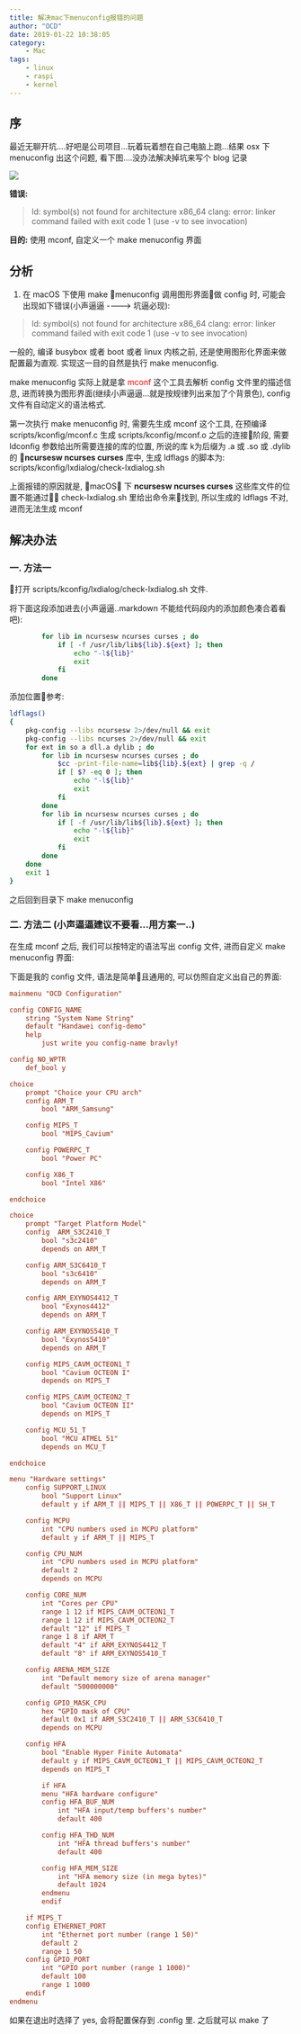 ```yaml
---
title: 解决mac下menuconfig报错的问题
author: "OCD"
date: 2019-01-22 10:38:05
category:
    - Mac
tags:
    - linux
    - raspi
    - kernel
---
```


## 序

最近无聊开坑....好吧是公司项目...玩着玩着想在自己电脑上跑...结果 osx 下 menuconfig 出这个问题, 看下图....没办法解决掉坑来写个 blog 记录

![](https://github.com/OCD0711/MyPostImages/raw/master/006tNc79gy1fzf5woibvvj30u015w7q5.jpg)

__错误:__
> ld: symbol(s) not found for architecture x86_64
> clang: error: linker command failed with exit code 1 (use -v to see invocation)

__目的:__
使用 mconf, 自定义一个 make menuconfig 界面


## 分析

1. 在 macOS 下使用 make menuconfig 调用图形界面做 config 时, 可能会出现如下错误(小声逼逼 ----> 坑逼必现):

> ld: symbol(s) not found for architecture x86_64
> clang: error: linker command failed with exit code 1 (use -v to see invocation)

一般的, 编译 busybox 或者 boot 或者 linux 内核之前, 还是使用图形化界面来做配置最为直观. 实现这一目的自然是执行 make menuconfig.

make menuconfig 实际上就是拿 <font color=#FF0000>mconf</font> 这个工具去解析 config 文件里的描述信息, 进而转换为图形界面(继续小声逼逼...就是按规律列出来加了个背景色), config 文件有自动定义的语法格式.

第一次执行 make menuconfig 时, 需要先生成 mconf 这个工具, 在预编译 scripts/kconfig/mconf.c 生成 scripts/kconfig/mconf.o 之后的连接阶段, 需要 ldconfig 参数给出所需要连接的库的位置, 所说的库 k为后缀为 .a 或 .so 或 .dylib 的 __ncursesw ncurses curses__ 库中, 生成 ldflags 的脚本为: scripts/kconfig/lxdialog/check-lxdialog.sh

上面报错的原因就是, macOS 下 __ncursesw ncurses curses__ 这些库文件的位置不能通过 check-lxdialog.sh 里给出命令来找到, 所以生成的 ldflags 不对, 进而无法生成 mconf


## 解决办法

### 一. 方法一

打开 scripts/kconfig/lxdialog/check-lxdialog.sh 文件.

将下面这段添加进去(小声逼逼..markdown 不能给代码段内的添加颜色凑合着看吧):
``` sh
		for lib in ncursesw ncurses curses ; do
			if [ -f /usr/lib/lib${lib}.${ext} ]; then
				echo "-l${lib}"
				exit
			fi
		done
```

添加位置参考:
``` sh
ldflags()
{
	pkg-config --libs ncursesw 2>/dev/null && exit
	pkg-config --libs ncurses 2>/dev/null && exit
	for ext in so a dll.a dylib ; do
		for lib in ncursesw ncurses curses ; do
			$cc -print-file-name=lib${lib}.${ext} | grep -q /
			if [ $? -eq 0 ]; then
				echo "-l${lib}"
				exit
			fi
		done
		for lib in ncursesw ncurses curses ; do
			if [ -f /usr/lib/lib${lib}.${ext} ]; then
				echo "-l${lib}"
				exit
			fi
		done
	done
	exit 1
}
```

之后回到目录下 make menuconfig


### 二. 方法二 (小声逼逼建议不要看...用方案一..)

在生成 mconf 之后, 我们可以按特定的语法写出 config 文件, 进而自定义 make menuconfig 界面:

下面是我的 config 文件, 语法是简单且通用的, 可以仿照自定义出自己的界面:

``` conf
mainmenu "OCD Configuration"

config CONFIG_NAME
	string "System Name String"
	default "Handawei config-demo"
	help 
        just write you config-name bravly!

config NO_WPTR
	def_bool y

choice
	prompt "Choice your CPU arch"
	config ARM_T
		bool "ARM_Samsung"

	config MIPS_T
		bool "MIPS_Cavium"

	config POWERPC_T
		bool "Power PC"

	config X86_T
		bool "Intel X86"

endchoice

choice
	prompt "Target Platform Model"
	config  ARM_S3C2410_T
		bool "s3c2410"
		depends on ARM_T

	config ARM_S3C6410_T
		bool "s3c6410"
		depends on ARM_T

	config ARM_EXYNOS4412_T
		bool "Exynos4412"
		depends on ARM_T

	config ARM_EXYNOS5410_T
		bool "Exynos5410"
		depends on ARM_T

	config MIPS_CAVM_OCTEON1_T
		bool "Cavium OCTEON I"
		depends on MIPS_T

	config MIPS_CAVM_OCTEON2_T
		bool "Cavium OCTEON II"
		depends on MIPS_T

	config MCU_51_T
		bool "MCU ATMEL 51"
		depends on MCU_T

endchoice

menu "Hardware settings"
	config SUPPORT_LINUX
		bool "Support Linux"
		default y if ARM_T || MIPS_T || X86_T || POWERPC_T || SH_T

	config MCPU
		int "CPU numbers used in MCPU platform"
		default y if ARM_T || MIPS_T

	config CPU_NUM
		int "CPU numbers used in MCPU platform"
		default 2
		depends on MCPU

	config CORE_NUM
		int "Cores per CPU"
		range 1 12 if MIPS_CAVM_OCTEON1_T
		range 1 12 if MIPS_CAVM_OCTEON2_T
		default "12" if MIPS_T
		range 1 8 if ARM_T
		default "4" if ARM_EXYNOS4412_T
		default "8" if ARM_EXYNOS5410_T

	config ARENA_MEM_SIZE
		int "Default memory size of arena manager"
		default "500000000"

	config GPIO_MASK_CPU
		hex "GPIO mask of CPU"
		default 0x1 if ARM_S3C2410_T || ARM_S3C6410_T
		depends on MCPU

	config HFA
		bool "Enable Hyper Finite Automata"
		default y if MIPS_CAVM_OCTEON1_T || MIPS_CAVM_OCTEON2_T
		depends on MIPS_T

		if HFA
		menu "HFA hardware configure"
		config HFA_BUF_NUM
			int "HFA input/temp buffers's number"
			default 400

		config HFA_THD_NUM
			int "HFA thread buffers's number"
			default 400

		config HFA_MEM_SIZE
			int "HFA memory size (in mega bytes)"
			default 1024
		endmenu
		endif

	if MIPS_T
	config ETHERNET_PORT
		int "Ethernet port number (range 1 50)"
		default 2
		range 1 50
	config GPIO_PORT
		int "GPIO port number (range 1 1000)"
		default 100
		range 1 1000
	endif
endmenu
```

如果在退出时选择了 yes, 会将配置保存到 .config 里. 
之后就可以 make 了
